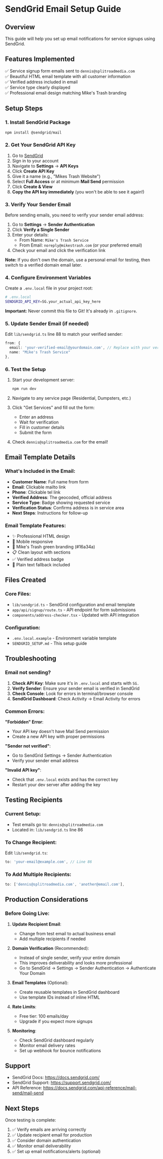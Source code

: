 # SendGrid Email Setup Guide

## Overview
This guide will help you set up email notifications for service signups using SendGrid.

## Features Implemented
✅ Service signup form emails sent to `dennis@splitroadmedia.com`  
✅ Beautiful HTML email template with all customer information  
✅ Verified address included in email  
✅ Service type clearly displayed  
✅ Professional email design matching Mike's Trash branding  

## Setup Steps

### 1. Install SendGrid Package
```bash
npm install @sendgrid/mail
```

### 2. Get Your SendGrid API Key

1. Go to [SendGrid](https://app.sendgrid.com/)
2. Sign in to your account
3. Navigate to **Settings** → **API Keys**
4. Click **Create API Key**
5. Give it a name (e.g., "Mikes Trash Website")
6. Select **Full Access** or at minimum **Mail Send** permission
7. Click **Create & View**
8. **Copy the API key immediately** (you won't be able to see it again!)

### 3. Verify Your Sender Email

Before sending emails, you need to verify your sender email address:

1. Go to **Settings** → **Sender Authentication**
2. Click **Verify a Single Sender**
3. Enter your details:
   - From Name: `Mike's Trash Service`
   - From Email: `noreply@mikestrash.com` (or your preferred email)
4. Check your email and click the verification link

**Note:** If you don't own the domain, use a personal email for testing, then switch to a verified domain email later.

### 4. Configure Environment Variables

Create a `.env.local` file in your project root:

```bash
# .env.local
SENDGRID_API_KEY=SG.your_actual_api_key_here
```

**Important:** Never commit this file to Git! It's already in `.gitignore`.

### 5. Update Sender Email (if needed)

Edit `lib/sendgrid.ts` line 88 to match your verified sender:

```typescript
from: {
  email: 'your-verified-email@yourdomain.com', // Replace with your verified sender
  name: "Mike's Trash Service"
},
```

### 6. Test the Setup

1. Start your development server:
   ```bash
   npm run dev
   ```

2. Navigate to any service page (Residential, Dumpsters, etc.)

3. Click "Get Services" and fill out the form:
   - Enter an address
   - Wait for verification
   - Fill in customer details
   - Submit the form

4. Check `dennis@splitroadmedia.com` for the email!

## Email Template Details

### What's Included in the Email:
- **Customer Name**: Full name from form
- **Email**: Clickable mailto link
- **Phone**: Clickable tel link  
- **Verified Address**: The geocoded, official address
- **Service Type**: Badge showing requested service
- **Verification Status**: Confirms address is in service area
- **Next Steps**: Instructions for follow-up

### Email Template Features:
- ✨ Professional HTML design
- 📱 Mobile responsive
- 🎨 Mike's Trash green branding (#16a34a)
- 📋 Clean layout with sections
- ✅ Verified address badge
- 📧 Plain text fallback included

## Files Created

### Core Files:
- `lib/sendgrid.ts` - SendGrid configuration and email template
- `app/api/signup/route.ts` - API endpoint for form submissions
- `components/address-checker.tsx` - Updated with API integration

### Configuration:
- `.env.local.example` - Environment variable template
- `SENDGRID_SETUP.md` - This setup guide

## Troubleshooting

### Email not sending?

1. **Check API Key**: Make sure it's in `.env.local` and starts with `SG.`
2. **Verify Sender**: Ensure your sender email is verified in SendGrid
3. **Check Console**: Look for errors in terminal/browser console
4. **SendGrid Dashboard**: Check Activity → Email Activity for errors

### Common Errors:

**"Forbidden" Error**:
- Your API key doesn't have Mail Send permission
- Create a new API key with proper permissions

**"Sender not verified"**:
- Go to SendGrid Settings → Sender Authentication
- Verify your sender email address

**"Invalid API key"**:
- Check that `.env.local` exists and has the correct key
- Restart your dev server after adding the key

## Testing Recipients

### Current Setup:
- Test emails go to: `dennis@splitroadmedia.com`
- Located in: `lib/sendgrid.ts` line 86

### To Change Recipient:
Edit `lib/sendgrid.ts`:
```typescript
to: 'your-email@example.com', // Line 86
```

### To Add Multiple Recipients:
```typescript
to: ['dennis@splitroadmedia.com', 'another@email.com'],
```

## Production Considerations

### Before Going Live:

1. **Update Recipient Email**:
   - Change from test email to actual business email
   - Add multiple recipients if needed

2. **Domain Verification** (Recommended):
   - Instead of single sender, verify your entire domain
   - This improves deliverability and looks more professional
   - Go to SendGrid → Settings → Sender Authentication → Authenticate Your Domain

3. **Email Templates** (Optional):
   - Create reusable templates in SendGrid dashboard
   - Use template IDs instead of inline HTML

4. **Rate Limits**:
   - Free tier: 100 emails/day
   - Upgrade if you expect more signups

5. **Monitoring**:
   - Check SendGrid dashboard regularly
   - Monitor email delivery rates
   - Set up webhook for bounce notifications

## Support

- SendGrid Docs: https://docs.sendgrid.com/
- SendGrid Support: https://support.sendgrid.com/
- API Reference: https://docs.sendgrid.com/api-reference/mail-send/mail-send

## Next Steps

Once testing is complete:
1. ✅ Verify emails are arriving correctly
2. ✅ Update recipient email for production
3. ✅ Consider domain authentication
4. ✅ Monitor email deliverability
5. ✅ Set up email notifications/alerts (optional)

